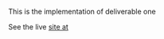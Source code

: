 This is the implementation of deliverable one

See the live [site at](https://djtoler.github.io/deliverable-one/)